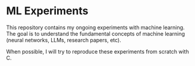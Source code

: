 # ML Experiments

This repository contains my ongoing experiments with machine learning. The goal is to understand the fundamental concepts of machine learning (neural networks, LLMs, research papers, etc).

When possible, I will try to reproduce these experiments from scratch with C. 
